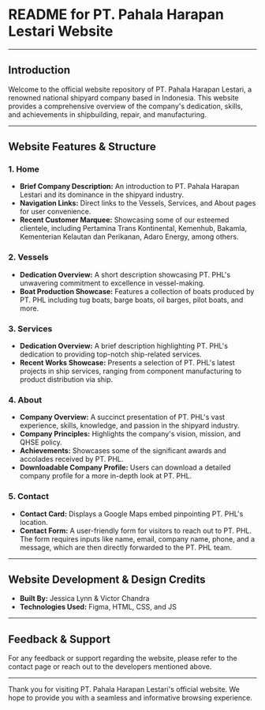 # README for PT. Pahala Harapan Lestari Website

---

## **Introduction**

Welcome to the official website repository of PT. Pahala Harapan Lestari, a renowned national shipyard company based in Indonesia. This website provides a comprehensive overview of the company's dedication, skills, and achievements in shipbuilding, repair, and manufacturing.

---

## **Website Features & Structure**

### **1. Home**
- **Brief Company Description:** An introduction to PT. Pahala Harapan Lestari and its dominance in the shipyard industry.
- **Navigation Links:** Direct links to the Vessels, Services, and About pages for user convenience.
- **Recent Customer Marquee:** Showcasing some of our esteemed clientele, including Pertamina Trans Kontinental, Kemenhub, Bakamla, Kementerian Kelautan dan Perikanan, Adaro Energy, among others.

### **2. Vessels**
- **Dedication Overview:** A short description showcasing PT. PHL's unwavering commitment to excellence in vessel-making.
- **Boat Production Showcase:** Features a collection of boats produced by PT. PHL including tug boats, barge boats, oil barges, pilot boats, and more.

### **3. Services**
- **Dedication Overview:** A brief description highlighting PT. PHL's dedication to providing top-notch ship-related services.
- **Recent Works Showcase:** Presents a selection of PT. PHL's latest projects in ship services, ranging from component manufacturing to product distribution via ship.

### **4. About**
- **Company Overview:** A succinct presentation of PT. PHL's vast experience, skills, knowledge, and passion in the shipyard industry.
- **Company Principles:** Highlights the company's vision, mission, and QHSE policy.
- **Achievements:** Showcases some of the significant awards and accolades received by PT. PHL.
- **Downloadable Company Profile:** Users can download a detailed company profile for a more in-depth look at PT. PHL.

### **5. Contact**
- **Contact Card:** Displays a Google Maps embed pinpointing PT. PHL's location.
- **Contact Form:** A user-friendly form for visitors to reach out to PT. PHL. The form requires inputs like name, email, company name, phone, and a message, which are then directly forwarded to the PT. PHL team.

---

## **Website Development & Design Credits**

- **Built By:** Jessica Lynn & Victor Chandra
- **Technologies Used:** Figma, HTML, CSS, and JS

---

## **Feedback & Support**

For any feedback or support regarding the website, please refer to the contact page or reach out to the developers mentioned above.

---

Thank you for visiting PT. Pahala Harapan Lestari's official website. We hope to provide you with a seamless and informative browsing experience.
